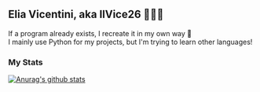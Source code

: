 ## Elia Vicentini, aka IlVice26 👨🏽‍💻

If a program already exists, I recreate it in my own way 🤯  
I mainly use Python for my projects, but I'm trying to learn other languages!

### My Stats

[![Anurag's github stats](https://github-readme-stats.vercel.app/api?username=IlVIce26)](https://github.com/anuraghazra/github-readme-stats)
